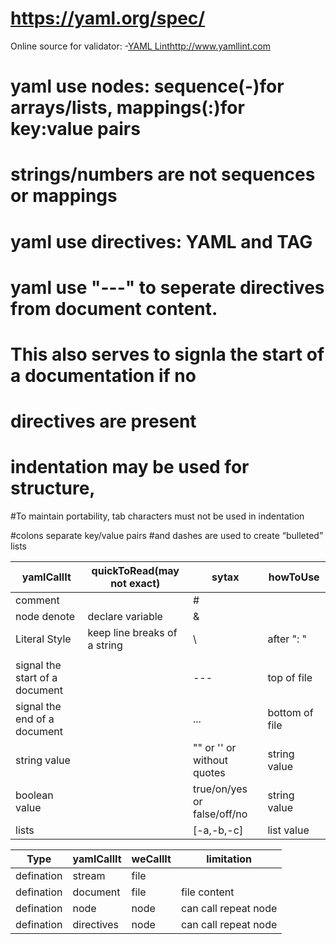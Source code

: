 # https://yaml.org/spec/

Online source for validator:
  -[YAML Lint](http://www.yamllint.com)http://www.yamllint.com
# yaml use nodes: sequence(-)for arrays/lists, mappings(:)for key:value pairs
# strings/numbers are not sequences or mappings

# yaml use directives: YAML and TAG

# yaml use "---" to seperate directives from document content. 

#   This also serves to signla the start of a documentation if no 
#   directives are present

# indentation may be used for structure, 
#To maintain portability, tab characters must not be used in indentation

#colons separate key/value pairs 
#and dashes are used to create “bulleted” lists

| yamlCallIt           |quickToRead(may not exact)  |  sytax      | howToUse   | 
| ----                 | -----                      | -----       | ---------  | 
| comment              |                            |    \#       |            |          
| node denote          | declare variable           |   \&        |            |   
| Literal Style        | keep line breaks of a string|   \\       |after ": "  | 
|                      |                            |             |            | 
|    signal the start of a document   |                            |    ---      |      top of file   | 
|    signal the end of a document   |                            |    ...      |      bottom of file   | 
|    string value |                            |    "" or '' or without quotes      |      string value   | 
|    boolean value |               |    true/on/yes or false/off/no      |      string value   |
|    lists |              |   [-a,-b,-c]      |      list value   |


|Type      | yamlCallIt           | weCallIt  | limitation |
|----      | ----                 | --------- | ---------- |
|defination       | stream               |    file   |            |
|defination       | document             |    file   | file content  |
|defination       | node                 |    node   |   can call repeat node     |
|defination       | directives                 |    node   |   can call repeat node     |

